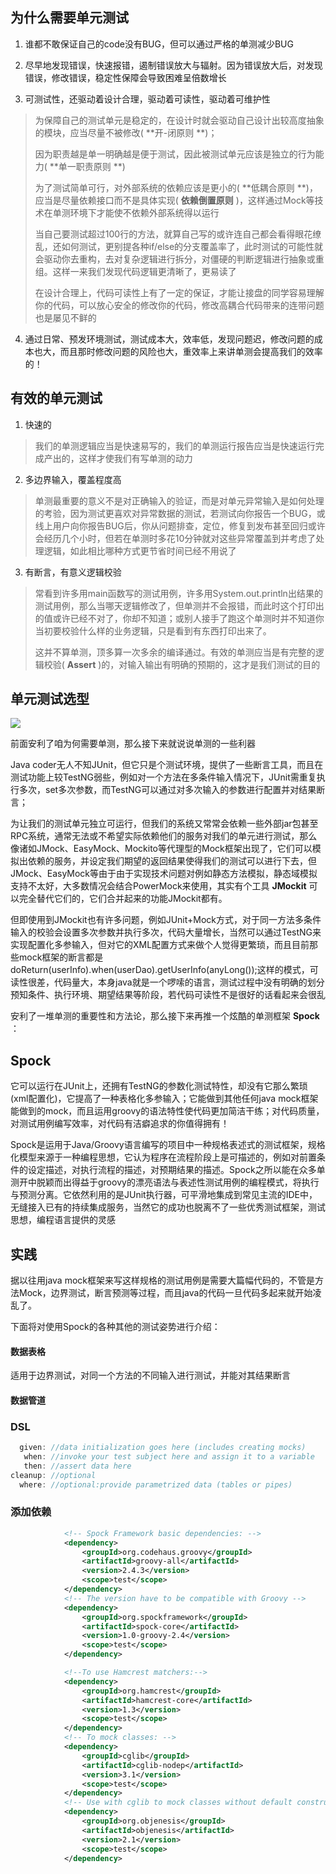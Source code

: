 ## 为什么需要单元测试

1. 谁都不敢保证自己的code没有BUG，但可以通过严格的单测减少BUG

2. 尽早地发现错误，快速报错，遏制错误放大与辐射。因为错误放大后，对发现错误，修改错误，稳定性保障会导致困难呈倍数增长

3. 可测试性，还驱动着设计合理，驱动着可读性，驱动着可维护性

  > 为保障自己的测试单元是稳定的，在设计时就会驱动自己设计出较高度抽象的模块，应当尽量不被修改\( **开-闭原则 **\)；
  > 
  > 因为职责越是单一明确越是便于测试，因此被测试单元应该是独立的行为能力\( **单一职责原则 **\)
  > 
  > 为了测试简单可行，对外部系统的依赖应该是更小的\( **低耦合原则 **\)，应当是尽量依赖接口而不是具体实现\( **依赖倒置原则** \)，这样通过Mock等技术在单测环境下才能使不依赖外部系统得以运行
  > 
  > 当自己要测试超过100行的方法，就算自己写的或许连自己都会看得眼花缭乱，还如何测试，更别提各种if\/else的分支覆盖率了，此时测试的可能性就会驱动你去重构，去对复杂逻辑进行拆分，对僵硬的判断逻辑进行抽象或重组。这样一来我们发现代码逻辑更清晰了，更易读了
  > 
  > 在设计合理上，代码可读性上有了一定的保证，才能让接盘的同学容易理解你的代码，可以放心安全的修改你的代码，修改高耦合代码带来的连带问题也是屡见不鲜的

4. 通过日常、预发环境测试，测试成本大，效率低，发现问题迟，修改问题的成本也大，而且那时修改问题的风险也大，重效率上来讲单测会提高我们的效率的！


## 有效的单元测试

1. 快速的

  > 我们的单测逻辑应当是快速易写的，我们的单测运行报告应当是快速运行完成产出的，这样才使我们有写单测的动力

2. 多边界输入，覆盖程度高

  > 单测最重要的意义不是对正确输入的验证，而是对单元异常输入是如何处理的考验，因为测试更喜欢对异常数据的测试，若测试向你报告一个BUG，或线上用户向你报告BUG后，你从问题排查，定位，修复到发布甚至回归或许会经历几个小时，但若在单测时多花10分钟就对这些异常覆盖到并考虑了处理逻辑，如此相比哪种方式更节省时间已经不用说了

3. 有断言，有意义逻辑校验

  > 常看到许多用main函数写的测试用例，许多用System.out.println出结果的测试用例，那么当哪天逻辑修改了，但单测并不会报错，而此时这个打印出的值或许已经不对了，你却不知道；或别人接手了跑这个单测时并不知道你当初要校验什么样的业务逻辑，只是看到有东西打印出来了。
  > 
  > 这并不算单测，顶多算一次多余的编译通过。有效的单测应当是有完整的逻辑校验\( **Assert** \)的，对输入输出有明确的预期的，这才是我们测试的目的


## 单元测试选型

![](http://fuxiao.oss-cn-shanghai.aliyuncs.com/book/test-framework.png)

前面安利了咱为何需要单测，那么接下来就说说单测的一些利器

Java coder无人不知JUnit，但它只是个测试环境，提供了一些断言工具，而且在测试功能上较TestNG弱些，例如对一个方法在多条件输入情况下，JUnit需重复执行多次，set多次参数，而TestNG可以通过对多次输入的参数进行配置并对结果断言；

为让我们的测试单元独立可运行，但我们的系统又常常会依赖一些外部jar包甚至RPC系统，通常无法或不希望实际依赖他们的服务对我们的单元进行测试，那么像诸如JMock、EasyMock、Mockito等代理型的Mock框架出现了，它们可以模拟出依赖的服务，并设定我们期望的返回结果使得我们的测试可以进行下去，但JMock、EasyMock等由于由于实现技术问题对例如静态方法模拟，静态域模拟支持不太好，大多数情况会结合PowerMock来使用，其实有个工具 **JMockit** 可以完全替代它们的，它们合并起来的功能JMockit都有。

但即使用到JMockit也有许多问题，例如JUnit+Mock方式，对于同一方法多条件输入的校验会设置多次参数并执行多次，代码大量增长，当然可以通过TestNG来实现配置化多参输入，但对它的XML配置方式来做个人觉得更繁琐，而且目前那些mock框架的断言都是doReturn\(userInfo\).when\(userDao\).getUserInfo\(anyLong\(\)\);这样的模式，可读性很差，代码量大，本身java就是一个啰嗦的语言，测试过程中没有明确的划分预知条件、执行环境、期望结果等阶段，若代码可读性不是很好的话看起来会很乱

安利了一堆单测的重要性和方法论，那么接下来再推一个炫酷的单测框架 **Spock** ：

## Spock

它可以运行在JUnit上，还拥有TestNG的参数化测试特性，却没有它那么繁琐\(xml配置化\)，它提高了一种表格化多参输入；它能做到其他任何java mock框架能做到的mock，而且运用groovy的语法特性使代码更加简洁干练；对代码质量，对测试用例编写效率，对代码有洁癖追求的你值得拥有！

Spock是运用于Java\/Groovy语言编写的项目中一种规格表述式的测试框架，规格化模型来源于一种编程思想，它认为程序在流程阶段上是可描述的，例如对前置条件的设定描述，对执行流程的描述，对预期结果的描述。Spock之所以能在众多单测开中脱颖而出得益于groovy的漂亮语法与表述性测试用例的编程模式，将执行与预测分离。它依然利用的是JUnit执行器，可平滑地集成到常见主流的IDE中，无缝接入已有的持续集成服务，当然它的成功也脱离不了一些优秀测试框架，测试思想，编程语言提供的灵感

## 实践

据以往用java mock框架来写这样规格的测试用例是需要大篇幅代码的，不管是方法Mock，边界测试，断言预测等过程，而且java的代码一旦代码多起来就开始凌乱了。

下面将对使用Spock的各种其他的测试姿势进行介绍：

#### 数据表格
适用于边界测试，对同一个方法的不同输入进行测试，并能对其结果断言


#### 数据管道

### DSL

```groovy
  given: //data initialization goes here (includes creating mocks)
   when: //invoke your test subject here and assign it to a variable
   then: //assert data here
cleanup: //optional
  where: //optional:provide parametrized data (tables or pipes)
```


### 添加依赖

```xml
            <!-- Spock Framework basic dependencies: -->
            <dependency>
                <groupId>org.codehaus.groovy</groupId>
                <artifactId>groovy-all</artifactId>
                <version>2.4.3</version>
                <scope>test</scope>
            </dependency>
            <!-- The version have to be compatible with Groovy -->
            <dependency>
                <groupId>org.spockframework</groupId>
                <artifactId>spock-core</artifactId>
                <version>1.0-groovy-2.4</version>
                <scope>test</scope>
            </dependency>

            <!--To use Hamcrest matchers:-->
            <dependency>
                <groupId>org.hamcrest</groupId>
                <artifactId>hamcrest-core</artifactId>
                <version>1.3</version>
                <scope>test</scope>
            </dependency>
            <!-- To mock classes: -->
            <dependency>
                <groupId>cglib</groupId>
                <artifactId>cglib-nodep</artifactId>
                <version>3.1</version>
                <scope>test</scope>
            </dependency>
            <!-- Use with cglib to mock classes without default constructor: -->
            <dependency>
                <groupId>org.objenesis</groupId>
                <artifactId>objenesis</artifactId>
                <version>2.1</version>
                <scope>test</scope>
            </dependency>

```


